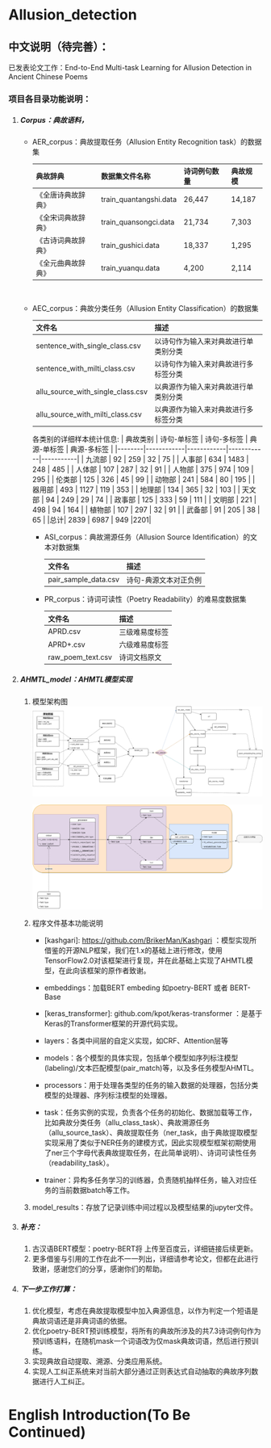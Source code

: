 # Allusion_detection
## 中文说明（待完善）：



已发表论文工作：End-to-End Multi-task Learning for Allusion Detection in Ancient Chinese Poems


### 项目各目录功能说明：
1. ##### Corpus：典故语料，
   
   * AER_corpus：典故提取任务（Allusion Entity Recognition task）的数据集
    
   
       | 典故辞典      | 数据集文件名称               | 诗词例句数量     | 典故规模       |
       | -------------|-------------------------- | ---------------| --------------|
       | 《全唐诗典故辞典》 | train_quantangshi.data | 26,447         | 14,187        |
       | 《全宋词典故辞典》 | train_quansongci.data  | 21,734         | 7,303         |
       | 《古诗词典故辞典》 | train_gushici.data     | 18,337         | 1,295         |
       | 《全元曲典故辞典》 | train_yuanqu.data      | 4,200          | 2,114         |
   
   
   ​     
    * AEC_corpus：典故分类任务（Allusion Entity Classification）的数据集
   
       | 文件名                            | 描述                                 |
       | --------------------------------- | ------------------------------------ |
       | sentence_with_single_class.csv    | 以诗句作为输入来对典故进行单类别分类 |
       | sentence_with_milti_class.csv     | 以诗句作为输入来对典故进行多标签分类 |
       | allu_source_with_single_class.csv | 以典源作为输入来对典故进行单类别分类 |
       | allu_source_with_milti_class.csv  | 以典源作为输入来对典故进行多标签分类 |
       
        各类别的详细样本统计信息: 
       | 典故类别 | 诗句-单标签 | 诗句-多标签  | 典源-单标签  | 典源-多标签 |
       |--------|------------|------------|------------|-----------|
       | 九流部  | 92         | 259        | 32 		  | 75	    |
       | 人事部  | 634        | 1483 	     | 248 		  | 485 |
       | 人体部  | 107        | 287 	     | 32 		  | 91		  |
       | 人物部  | 375        | 974 	     | 109 		  | 295		  |
       | 伦类部  | 125        | 326 	     | 45 		  | 99		  |
       | 动物部  | 241        | 584 	     | 80 	  	  | 195		  |
       | 器用部  | 493        | 1127 	     | 119 		  | 353   |
       | 地理部  | 134        | 365 	     | 32 		  | 103		  |
       | 天文部  | 94         | 249 	     | 29  		  | 74		  |
       | 政事部  | 125        | 333 	     | 59 		  | 111		  |
       | 文明部  | 221        | 498 	     | 94 		  | 164		  |
       | 植物部  | 107        | 297 	     | 32 		  | 91		  |
       | 武备部  | 91         | 205 		 | 38 		  | 65		  |
       |总计| 2839        | 6987        | 949         |2201|
   

   

      * ASI_corpus：典故溯源任务（Allusion Source Identification）的文本对数据集
   
        | 文件名                | 描述               |
        | -------------------- | -------------------|
        | pair_sample_data.csv | 诗句-典源文本对正负例 |
   
    
   
      * PR_corpus：诗词可读性（Poetry Readability）的难易度数据集
   
         | 文件名             | 描述           |
         | ----------------- | -------------- |
         | APRD.csv          | 三级难易度标签   |
         | APRD+.csv         | 六级难易度标签   |
         | raw_poem_text.csv | 诗词文档原文     |
     






2. ##### AHMTL_model：AHMTL模型实现
   
    1. 模型架构图
         ![](https://github.com/lailoo/Allusion_detection/blob/master/model_implement-architecture.png)
    
         ![](https://github.com/lailoo/Allusion_detection/blob/master/model_implement-component.png)
    
         
         
    2. 程序文件基本功能说明
         * [kashgari]: https://github.com/BrikerMan/Kashgari ：模型实现所借鉴的开源NLP框架，我们在1.x的基础上进行修改，使用TensorFlow2.0对该框架进行复现，并在此基础上实现了AHMTL模型，在此向该框架的原作者致谢。
    
          * embeddings：加载BERT embeding 如poetry-BERT  或者 BERT-Base
    
          * [keras_transformer]: github.com/kpot/keras-transformer ：是基于Keras的Transformer框架的开源代码实现。
    
          * layers：各类中间层的自定义实现，如CRF、Attention层等
    
          * models：各个模型的具体实现，包括单个模型如序列标注模型(labeling)/文本匹配模型(pair_match)等，以及多任务模型AHMTL。
    
          * processors：用于处理各类型的任务的输入数据的处理器，包括分类模型的处理器、序列标注模型的处理器。
    
          * task：任务实例的实现，负责各个任务的初始化、数据加载等工作，比如典故分类任务（allu_class_task）、典故溯源任务（allu_source_task）、典故提取任务（ner_task，由于典故提取模型实现采用了类似于NER任务的建模方式，因此实现模型框架初期使用了ner三个字母代表典故提取任务，在此简单说明）、诗词可读性任务（readability_task）。
    
          * trainer：异构多任务学习的训练器，负责随机抽样任务，输入对应任务的当前数据batch等工作。
    
            
            
    
      3. model_results：存放了记录训练中间过程以及模型结果的jupyter文件。





3. ##### 补充：

   1. 古汉语BERT模型：poetry-BERT将 上传至百度云，详细链接后续更新。
   2. 更多借鉴与引用的工作在此不一一列出，详细请参考论文，但都在此进行致谢，感谢您们的分享，感谢你们的帮助。



4. ##### 下一步工作打算：

   1. 优化模型，考虑在典故提取模型中加入典源信息，以作为判定一个短语是典故词语还是非典词语的依据。
   2. 优化poetry-BERT预训练模型，将所有的典故所涉及的共7.3诗词例句作为预训练语料，在随机mask一个词语改为仅mask典故词语，然后进行预训练。
   3. 实现典故自动提取、溯源、分类应用系统。
   4. 实现人工纠正系统来对当前大部分通过正则表达式自动抽取的典故序列数据进行人工纠正。

# English Introduction(To Be Continued)


